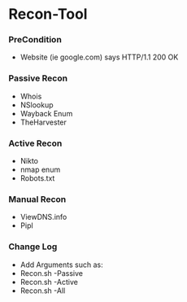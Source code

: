 # Recon-Tool

### PreCondition
* Website (ie google.com) says HTTP/1.1 200 OK

### Passive Recon
* Whois
* NSlookup
* Wayback Enum
* TheHarvester

### Active Recon
* Nikto
* nmap enum
* Robots.txt

### Manual Recon
* ViewDNS.info
* Pipl

### Change Log
* Add Arguments such as:
* Recon.sh -Passive
* Recon.sh -Active
* Recon.sh -All
